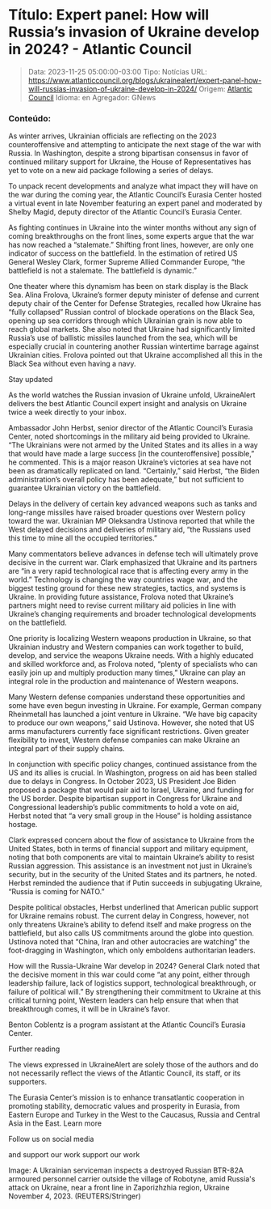 # Título: Expert panel: How will Russia’s invasion of Ukraine develop in 2024? - Atlantic Council

>Data: 2023-11-25 05:00:00-03:00
>Tipo: Notícias
>URL: https://www.atlanticcouncil.org/blogs/ukrainealert/expert-panel-how-will-russias-invasion-of-ukraine-develop-in-2024/
>Origem: [Atlantic Council](https://www.atlanticcouncil.org)
>Idioma: en
>Agregador: GNews

### Conteúdo:

As winter arrives, Ukrainian officials are reflecting on the 2023 counteroffensive and attempting to anticipate the next stage of the war with Russia. In Washington, despite a strong bipartisan consensus in favor of continued military support for Ukraine, the House of Representatives has yet to vote on a new aid package following a series of delays.

To unpack recent developments and analyze what impact they will have on the war during the coming year, the Atlantic Council’s Eurasia Center hosted a virtual event in late November featuring an expert panel and moderated by Shelby Magid, deputy director of the Atlantic Council’s Eurasia Center.

As fighting continues in Ukraine into the winter months without any sign of coming breakthroughs on the front lines, some experts argue that the war has now reached a “stalemate.” Shifting front lines, however, are only one indicator of success on the battlefield. In the estimation of retired US General Wesley Clark, former Supreme Allied Commander Europe, “the battlefield is not a stalemate. The battlefield is dynamic.”

One theater where this dynamism has been on stark display is the Black Sea. Alina Frolova, Ukraine’s former deputy minister of defense and current deputy chair of the Center for Defense Strategies, recalled how Ukraine has “fully collapsed” Russian control of blockade operations on the Black Sea, opening up sea corridors through which Ukrainian grain is now able to reach global markets. She also noted that Ukraine had significantly limited Russia’s use of ballistic missiles launched from the sea, which will be especially crucial in countering another Russian wintertime barrage against Ukrainian cities. Frolova pointed out that Ukraine accomplished all this in the Black Sea without even having a navy.

Stay updated

As the world watches the Russian invasion of Ukraine unfold, UkraineAlert delivers the best Atlantic Council expert insight and analysis on Ukraine twice a week directly to your inbox.

Ambassador John Herbst, senior director of the Atlantic Council’s Eurasia Center, noted shortcomings in the military aid being provided to Ukraine. “The Ukrainians were not armed by the United States and its allies in a way that would have made a large success [in the counteroffensive] possible,” he commented. This is a major reason Ukraine’s victories at sea have not been as dramatically replicated on land. “Certainly,” said Herbst, “the Biden administration’s overall policy has been adequate,” but not sufficient to guarantee Ukrainian victory on the battlefield.

Delays in the delivery of certain key advanced weapons such as tanks and long-range missiles have raised broader questions over Western policy toward the war. Ukrainian MP Oleksandra Ustinova reported that while the West delayed decisions and deliveries of military aid, “the Russians used this time to mine all the occupied territories.”

Many commentators believe advances in defense tech will ultimately prove decisive in the current war. Clark emphasized that Ukraine and its partners are “in a very rapid technological race that is affecting every army in the world.” Technology is changing the way countries wage war, and the biggest testing ground for these new strategies, tactics, and systems is Ukraine. In providing future assistance, Frolova noted that Ukraine’s partners might need to revise current military aid policies in line with Ukraine’s changing requirements and broader technological developments on the battlefield.

One priority is localizing Western weapons production in Ukraine, so that Ukrainian industry and Western companies can work together to build, develop, and service the weapons Ukraine needs. With a highly educated and skilled workforce and, as Frolova noted, “plenty of specialists who can easily join up and multiply production many times,” Ukraine can play an integral role in the production and maintenance of Western weapons.

Many Western defense companies understand these opportunities and some have even begun investing in Ukraine. For example, German company Rheinmetall has launched a joint venture in Ukraine. “We have big capacity to produce our own weapons,” said Ustinova. However, she noted that US arms manufacturers currently face significant restrictions. Given greater flexibility to invest, Western defense companies can make Ukraine an integral part of their supply chains.

In conjunction with specific policy changes, continued assistance from the US and its allies is crucial. In Washington, progress on aid has been stalled due to delays in Congress. In October 2023, US President Joe Biden proposed a package that would pair aid to Israel, Ukraine, and funding for the US border. Despite bipartisan support in Congress for Ukraine and Congressional leadership’s public commitments to hold a vote on aid, Herbst noted that “a very small group in the House” is holding assistance hostage.

Clark expressed concern about the flow of assistance to Ukraine from the United States, both in terms of financial support and military equipment, noting that both components are vital to maintain Ukraine’s ability to resist Russian aggression. This assistance is an investment not just in Ukraine’s security, but in the security of the United States and its partners, he noted. Herbst reminded the audience that if Putin succeeds in subjugating Ukraine, “Russia is coming for NATO.”

Despite political obstacles, Herbst underlined that American public support for Ukraine remains robust. The current delay in Congress, however, not only threatens Ukraine’s ability to defend itself and make progress on the battlefield, but also calls US commitments around the globe into question. Ustinova noted that “China, Iran and other autocracies are watching” the foot-dragging in Washington, which only emboldens authoritarian leaders.

How will the Russia-Ukraine War develop in 2024? General Clark noted that the decisive moment in this war could come “at any point, either through leadership failure, lack of logistics support, technological breakthrough, or failure of political will.” By strengthening their commitment to Ukraine at this critical turning point, Western leaders can help ensure that when that breakthrough comes, it will be in Ukraine’s favor.

Benton Coblentz is a program assistant at the Atlantic Council’s Eurasia Center.

Further reading

The views expressed in UkraineAlert are solely those of the authors and do not necessarily reflect the views of the Atlantic Council, its staff, or its supporters.

The Eurasia Center’s mission is to enhance transatlantic cooperation in promoting stability, democratic values and prosperity in Eurasia, from Eastern Europe and Turkey in the West to the Caucasus, Russia and Central Asia in the East. Learn more

Follow us on social media

and support our work support our work

Image: A Ukrainian serviceman inspects a destroyed Russian BTR-82A armoured personnel carrier outside the village of Robotyne, amid Russia's attack on Ukraine, near a front line in Zaporizhzhia region, Ukraine November 4, 2023. (REUTERS/Stringer)
